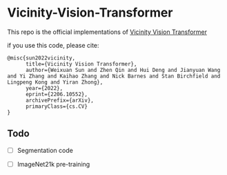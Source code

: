 # Vicinity-Vision-Transformer

This repo is the official implementations of [Vicinity Vision Transformer](https://arxiv.org/abs/2206.10552)

if you use this code, please cite:

```
@misc{sun2022vicinity,
      title={Vicinity Vision Transformer}, 
      author={Weixuan Sun and Zhen Qin and Hui Deng and Jianyuan Wang and Yi Zhang and Kaihao Zhang and Nick Barnes and Stan Birchfield and Lingpeng Kong and Yiran Zhong},
      year={2022},
      eprint={2206.10552},
      archivePrefix={arXiv},
      primaryClass={cs.CV}
}
```

## Todo
- [ ] Segmentation code
- [ ] ImageNet21k pre-training



